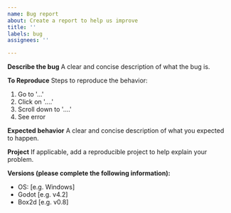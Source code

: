 ```yaml
---
name: Bug report
about: Create a report to help us improve
title: ''
labels: bug
assignees: ''

---
```


**Describe the bug**
A clear and concise description of what the bug is.

**To Reproduce**
Steps to reproduce the behavior:
1. Go to '...'
2. Click on '....'
3. Scroll down to '....'
4. See error

**Expected behavior**
A clear and concise description of what you expected to happen.

**Project**
If applicable, add a reproducible project to help explain your problem.

**Versions (please complete the following information):**
 - OS: [e.g. Windows]
 - Godot [e.g. v4.2]
 - Box2d [e.g. v0.8]
